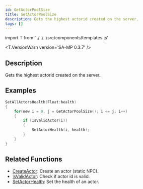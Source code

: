 ```yaml
---
id: GetActorPoolSize
title: GetActorPoolSize
description: Gets the highest actorid created on the server.
tags: []
---
```


import T from '../../../src/components/templates.js'

<T.VersionWarn version='SA-MP 0.3.7' />

## Description

Gets the highest actorid created on the server.

## Examples

```c
SetAllActorsHealth(Float:health)
{
    for(new i = 0, j = GetActorPoolSize(); i <= j; i++)
    {
        if (IsValidActor(i))
        {
            SetActorHealth(i, health);
        }
    }
}
```

## Related Functions

- [CreateActor](CreateActor): Create an actor (static NPC).
- [IsValidActor](isValidActor): Check if actor id is valid.
- [SetActorHealth](SetActorHealth): Set the health of an actor.
